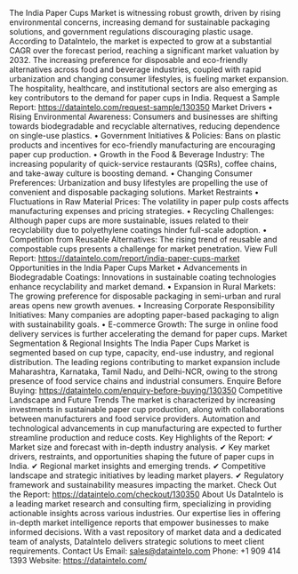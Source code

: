 The India Paper Cups Market is witnessing robust growth, driven by rising environmental concerns, increasing demand for sustainable packaging solutions, and government regulations discouraging plastic usage. According to DataIntelo, the market is expected to grow at a substantial CAGR over the forecast period, reaching a significant market valuation by 2032.
The increasing preference for disposable and eco-friendly alternatives across food and beverage industries, coupled with rapid urbanization and changing consumer lifestyles, is fueling market expansion. The hospitality, healthcare, and institutional sectors are also emerging as key contributors to the demand for paper cups in India.
Request a Sample Report: https://dataintelo.com/request-sample/130350
Market Drivers
•	Rising Environmental Awareness: Consumers and businesses are shifting towards biodegradable and recyclable alternatives, reducing dependence on single-use plastics.
•	Government Initiatives & Policies: Bans on plastic products and incentives for eco-friendly manufacturing are encouraging paper cup production.
•	Growth in the Food & Beverage Industry: The increasing popularity of quick-service restaurants (QSRs), coffee chains, and take-away culture is boosting demand.
•	Changing Consumer Preferences: Urbanization and busy lifestyles are propelling the use of convenient and disposable packaging solutions.
Market Restraints
•	Fluctuations in Raw Material Prices: The volatility in paper pulp costs affects manufacturing expenses and pricing strategies.
•	Recycling Challenges: Although paper cups are more sustainable, issues related to their recyclability due to polyethylene coatings hinder full-scale adoption.
•	Competition from Reusable Alternatives: The rising trend of reusable and compostable cups presents a challenge for market penetration.
View Full Report: https://dataintelo.com/report/india-paper-cups-market
Opportunities in the India Paper Cups Market
•	Advancements in Biodegradable Coatings: Innovations in sustainable coating technologies enhance recyclability and market demand.
•	Expansion in Rural Markets: The growing preference for disposable packaging in semi-urban and rural areas opens new growth avenues.
•	Increasing Corporate Responsibility Initiatives: Many companies are adopting paper-based packaging to align with sustainability goals.
•	E-commerce Growth: The surge in online food delivery services is further accelerating the demand for paper cups.
Market Segmentation & Regional Insights
The India Paper Cups Market is segmented based on cup type, capacity, end-use industry, and regional distribution. The leading regions contributing to market expansion include Maharashtra, Karnataka, Tamil Nadu, and Delhi-NCR, owing to the strong presence of food service chains and industrial consumers.
Enquire Before Buying: https://dataintelo.com/enquiry-before-buying/130350
Competitive Landscape and Future Trends
The market is characterized by increasing investments in sustainable paper cup production, along with collaborations between manufacturers and food service providers. Automation and technological advancements in cup manufacturing are expected to further streamline production and reduce costs.
Key Highlights of the Report:
✔ Market size and forecast with in-depth industry analysis. ✔ Key market drivers, restraints, and opportunities shaping the future of paper cups in India. ✔ Regional market insights and emerging trends. ✔ Competitive landscape and strategic initiatives by leading market players. ✔ Regulatory framework and sustainability measures impacting the market.
Check Out the Report: https://dataintelo.com/checkout/130350
About Us
DataIntelo is a leading market research and consulting firm, specializing in providing actionable insights across various industries. Our expertise lies in offering in-depth market intelligence reports that empower businesses to make informed decisions. With a vast repository of market data and a dedicated team of analysts, DataIntelo delivers strategic solutions to meet client requirements.
Contact Us
Email: sales@dataintelo.com
Phone: +1 909 414 1393
Website: https://dataintelo.com/
